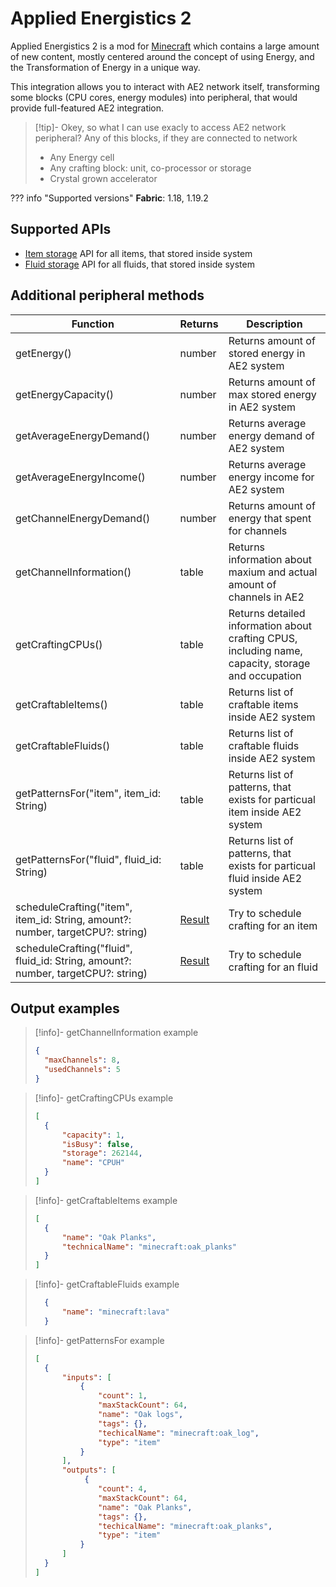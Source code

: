 # Applied Energistics 2

Applied Energistics 2 is a mod for [Minecraft](https://www.minecraft.net/) which contains a large amount of new content, mostly centered around the concept of using Energy, and the Transformation of Energy in a unique way. 

This integration allows you to interact with AE2 network itself, transforming some blocks (CPU cores, energy modules) into peripheral, that would provide full-featured AE2 integration.

> [!tip]- Okey, so what I can use exacly to access AE2 network peripheral?
> Any of this blocks, if they are connected to network
> 
> - Any Energy cell
> - Any crafting block: unit, co-processor or storage
> - Crystal grown accelerator

??? info "Supported versions"
    **Fabric**: 1.18, 1.19.2

## Supported APIs

- [Item storage](item_storage.md) API for all items, that stored inside system
- [Fluid storage](https://tweaked.cc/generic_peripheral/fluid_storage.html) API for all fluids, that stored inside system

## Additional peripheral methods

| Function                                                                         | Returns | Description                                                                                        |
| -------------------------------------------------------------------------------- | ------- | -------------------------------------------------------------------------------------------------- |
| getEnergy()                                                                      | number  | Returns amount of stored energy in AE2 system                                                      |
| getEnergyCapacity()                                                              | number  | Returns amount of max stored energy in AE2 system                                                  |
| getAverageEnergyDemand()                                                         | number  | Returns average energy demand of AE2 system                                                        |
| getAverageEnergyIncome()                                                         | number  | Returns average energy income for AE2 system                                                       |
| getChannelEnergyDemand()                                                         | number  | Returns amount of energy that spent for channels                                                   |
| getChannelInformation()                                                            | table   | Returns information about maxium and actual amount of channels in AE2                              |
| getCraftingCPUs()                                                                  | table   | Returns detailed information about crafting CPUS, including name, capacity, storage and occupation |
| getCraftableItems()                                                                | table   | Returns list of craftable items inside AE2 system                                                  |
| getCraftableFluids()                                                               | table   | Returns list of craftable fluids inside AE2 system                                                 |
| getPatternsFor("item", item_id: String)                                          | table   | Returns list of patterns, that exists for particual item inside AE2 system                         |
| getPatternsFor("fluid", fluid_id: String)                                        | table   | Returns list of patterns, that exists for particual fluid inside AE2 system                        |
| scheduleCrafting("item", item_id: String, amount?: number, targetCPU?: string)   | [Result](introduction.md#result)  | Try to schedule crafting for an item                                                               |
| scheduleCrafting("fluid", fluid_id: String, amount?: number, targetCPU?: string) | [Result](introduction.md#result)  | Try to schedule crafting for an fluid                                                              |

## Output examples

> [!info]- getChannelInformation example
> ```json
> {
>   "maxChannels": 8,
>   "usedChannels": 5
> }
> ```

> [!info]- getCraftingCPUs example
> ```json
> [
>   {
>       "capacity": 1,
>       "isBusy": false,
>       "storage": 262144,
>       "name": "CPUH"
>   }
> ]
> ```

> [!info]- getCraftableItems example
> ```json
> [
>   {
>       "name": "Oak Planks",
>       "technicalName": "minecraft:oak_planks"
>   }
> ]
> ```

> [!info]- getCraftableFluids example
> ```json
>   {
>       "name": "minecraft:lava"
>   }
> ```

> [!info]- getPatternsFor example
> ```json
> [
>   {
>       "inputs": [
>           {
>               "count": 1,
>               "maxStackCount": 64,
>               "name": "Oak logs",
>               "tags": {},
>               "techicalName": "minecraft:oak_log",
>               "type": "item"
>           }
>       ],
>       "outputs": [
>            {
>               "count": 4,
>               "maxStackCount": 64,
>               "name": "Oak Planks",
>               "tags": {},
>               "techicalName": "minecraft:oak_planks",
>               "type": "item"
>           }
>       ]
>   }
> ]
> ```